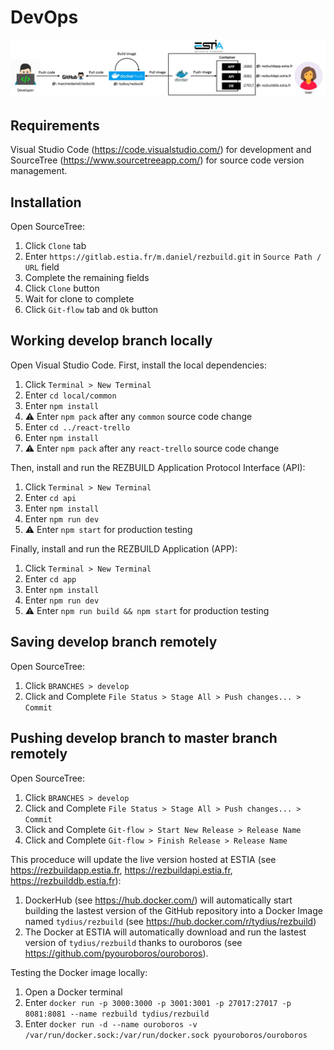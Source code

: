 # DevOps

![DevOps pipeline](doc/flow.jpg)

## Requirements

Visual Studio Code (<https://code.visualstudio.com/>) for development and SourceTree (<https://www.sourcetreeapp.com/>) for source code version management.

## Installation

Open SourceTree:

1. Click `Clone` tab
2. Enter `https://gitlab.estia.fr/m.daniel/rezbuild.git` in `Source Path / URL` field
3. Complete the remaining fields
4. Click `Clone` button
5. Wait for clone to complete
6. Click `Git-flow` tab and `Ok` button

## Working develop branch locally

Open Visual Studio Code. First, install the local dependencies:

1. Click `Terminal > New Terminal`
2. Enter `cd local/common`
3. Enter `npm install`
4. :warning: Enter `npm pack` after any `common` source code change
5. Enter `cd ../react-trello`
6. Enter `npm install`
7. :warning: Enter `npm pack` after  any `react-trello` source code change

Then, install and run the REZBUILD Application Protocol Interface (API):

1. Click `Terminal > New Terminal`
2. Enter `cd api`
3. Enter `npm install`
4. Enter `npm run dev`
5. :warning: Enter `npm start` for production testing

Finally, install and run the REZBUILD Application (APP):

1. Click `Terminal > New Terminal`
2. Enter `cd app`
3. Enter `npm install`
4. Enter `npm run dev`
5. :warning: Enter `npm run build && npm start` for production testing

## Saving develop branch remotely

Open SourceTree:

1. Click `BRANCHES > develop`
2. Click and Complete `File Status > Stage All > Push changes... > Commit`

## Pushing develop branch to master branch remotely

Open SourceTree:

1. Click `BRANCHES > develop`
2. Click and Complete `File Status > Stage All > Push changes... > Commit`
3. Click and Complete `Git-flow > Start New Release > Release Name`
4. Click and Complete `Git-flow > Finish Release > Release Name`

This proceduce will update the live version hosted at ESTIA (see <https://rezbuildapp.estia.fr>, <https://rezbuildapi.estia.fr>, <https://rezbuilddb.estia.fr>):

1. DockerHub (see <https://hub.docker.com/>) will automatically start building the lastest version of the GitHub repository into a Docker Image named `tydius/rezbuild` (see <https://hub.docker.com/r/tydius/rezbuild>)
2. The Docker at ESTIA will automatically download and run the lastest version of `tydius/rezbuild` thanks to ouroboros (see <https://github.com/pyouroboros/ouroboros>).

Testing the Docker image locally:

1. Open a Docker terminal
2. Enter `docker run -p 3000:3000 -p 3001:3001 -p 27017:27017 -p 8081:8081 --name rezbuild tydius/rezbuild`
3. Enter `docker run -d --name ouroboros -v /var/run/docker.sock:/var/run/docker.sock pyouroboros/ouroboros`